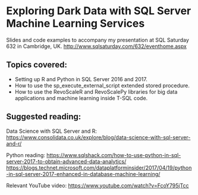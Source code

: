 # Exploring Dark Data with SQL Server Machine Learning Services
Slides and code examples to accompany my presentation at SQL Saturday 632 in Cambridge, UK.
	http://www.sqlsaturday.com/632/eventhome.aspx

## Topics covered:
- Setting up R and Python in SQL Server 2016 and 2017.
- How to use the sp_execute_external_script extended stored procedure.
- How to use the RevoScaleR and RevoScalePy libraries for big data applications and machine learning inside T-SQL code.

## Suggested reading:
Data Science with SQL Server and R: 
	https://www.consolidata.co.uk/explore/blog/data-science-with-sql-server-and-r/

Python reading:
	https://www.sqlshack.com/how-to-use-python-in-sql-server-2017-to-obtain-advanced-data-analytics/
	https://blogs.technet.microsoft.com/dataplatforminsider/2017/04/19/python-in-sql-server-2017-enhanced-in-database-machine-learning/

Relevant YouTube video:
	https://www.youtube.com/watch?v=FcoY795jTcc